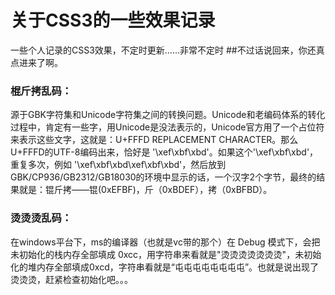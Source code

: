 # 关于CSS3的一些效果记录
一些个人记录的CSS3效果，不定时更新……非常不定时
##不过话说回来，你还真点进来了啊。


### 棍斤拷乱码：

源于GBK字符集和Unicode字符集之间的转换问题。Unicode和老编码体系的转化过程中，肯定有一些字，用Unicode是没法表示的，Unicode官方用了一个占位符来表示这些文字，这就是：U+FFFD REPLACEMENT CHARACTER。那么U+FFFD的UTF-8编码出来，恰好是 '\xef\xbf\xbd'。如果这个'\xef\xbf\xbd'，重复多次，例如 '\xef\xbf\xbd\xef\xbf\xbd'，然后放到GBK/CP936/GB2312/GB18030的环境中显示的话，一个汉字2个字节，最终的结果就是：锟斤拷——锟(0xEFBF)，斤（0xBDEF），拷（0xBFBD）。

### 烫烫烫乱码：

在windows平台下，ms的编译器（也就是vc带的那个）在 Debug 模式下，会把未初始化的栈内存全部填成 0xcc，用字符串来看就是"烫烫烫烫烫烫烫"，未初始化的堆内存全部填成0xcd，字符串看就是“屯屯屯屯屯屯屯屯”。也就是说出现了烫烫烫，赶紧检查初始化吧。。。
